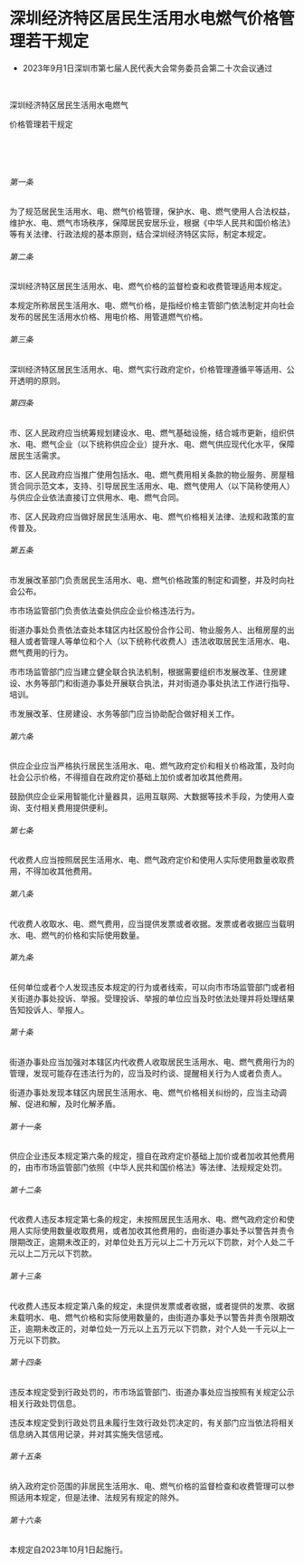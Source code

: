 # 深圳经济特区居民生活用水电燃气价格管理若干规定

- 2023年9月1日深圳市第七届人民代表大会常务委员会第二十次会议通过

<!-- INFO END -->

​

深圳经济特区居民生活用水电燃气

价格管理若干规定

​

​

###### 第一条

为了规范居民生活用水、电、燃气价格管理，保护水、电、燃气使用人合法权益，维护水、电、燃气市场秩序，保障居民安居乐业，根据《中华人民共和国价格法》等有关法律、行政法规的基本原则，结合深圳经济特区实际，制定本规定。

###### 第二条

深圳经济特区居民生活用水、电、燃气价格的监督检查和收费管理适用本规定。

本规定所称居民生活用水、电、燃气价格，是指经价格主管部门依法制定并向社会发布的居民生活用水价格、用电价格、用管道燃气价格。

###### 第三条

深圳经济特区居民生活用水、电、燃气实行政府定价，价格管理遵循平等适用、公开透明的原则。

###### 第四条

市、区人民政府应当统筹规划建设水、电、燃气基础设施，结合城市更新，组织供水、电、燃气企业（以下统称供应企业）提升水、电、燃气供应现代化水平，保障居民生活需求。

市、区人民政府应当推广使用包括水、电、燃气费用相关条款的物业服务、房屋租赁合同示范文本，支持、引导居民生活用水、电、燃气使用人（以下简称使用人）与供应企业依法直接订立供用水、电、燃气合同。

市、区人民政府应当做好居民生活用水、电、燃气价格相关法律、法规和政策的宣传普及。

###### 第五条

市发展改革部门负责居民生活用水、电、燃气价格政策的制定和调整，并及时向社会公布。

市市场监管部门负责依法查处供应企业价格违法行为。

街道办事处负责依法查处本辖区内社区股份合作公司、物业服务人、出租房屋的出租人或者管理人等单位和个人（以下统称代收费人）违法收取居民生活用水、电、燃气费用的行为。

市市场监管部门应当建立健全联合执法机制，根据需要组织市发展改革、住房建设、水务等部门和街道办事处开展联合执法，并对街道办事处执法工作进行指导、培训。

市发展改革、住房建设、水务等部门应当协助配合做好相关工作。

###### 第六条

供应企业应当严格执行居民生活用水、电、燃气政府定价和相关价格政策，及时向社会公示价格，不得擅自在政府定价基础上加价或者加收其他费用。

鼓励供应企业采用智能化计量器具，运用互联网、大数据等技术手段，为使用人查询、支付相关费用提供便利。

###### 第七条

代收费人应当按照居民生活用水、电、燃气政府定价和使用人实际使用数量收取费用，不得加收其他费用。

###### 第八条

代收费人收取水、电、燃气费用，应当提供发票或者收据。发票或者收据应当载明水、电、燃气的价格和实际使用数量。

###### 第九条

任何单位或者个人发现违反本规定的行为或者线索，可以向市市场监管部门或者相关街道办事处投诉、举报。受理投诉、举报的单位应当及时依法处理并将处理结果告知投诉人、举报人。

###### 第十条

街道办事处应当加强对本辖区内代收费人收取居民生活用水、电、燃气费用行为的管理，发现可能存在违法行为的，应当及时约谈、提醒相关行为人或者负责人。

街道办事处发现本辖区内居民生活用水、电、燃气价格相关纠纷的，应当主动调解、促进和解，及时化解矛盾。

###### 第十一条

供应企业违反本规定第六条的规定，擅自在政府定价基础上加价或者加收其他费用的，由市市场监管部门依照《中华人民共和国价格法》等法律、法规规定处罚。

###### 第十二条

代收费人违反本规定第七条的规定，未按照居民生活用水、电、燃气政府定价和使用人实际使用数量收取费用，或者加收其他费用的，由街道办事处予以警告并责令限期改正，逾期未改正的，对单位处五万元以上二十万元以下罚款，对个人处二千元以上二万元以下罚款。

###### 第十三条

代收费人违反本规定第八条的规定，未提供发票或者收据，或者提供的发票、收据未载明水、电、燃气价格和实际使用数量的，由街道办事处予以警告并责令限期改正，逾期未改正的，对单位处一万元以上五万元以下罚款，对个人处一千元以上一万元以下罚款。

###### 第十四条

违反本规定受到行政处罚的，市市场监管部门、街道办事处应当按照有关规定公示相关行政处罚信息。

违反本规定受到行政处罚且未履行生效行政处罚决定的，有关部门应当依法将相关信息纳入其信用记录，并对其实施失信惩戒。

###### 第十五条

纳入政府定价范围的非居民生活用水、电、燃气价格的监督检查和收费管理可以参照适用本规定，但是法律、法规另有规定的除外。

###### 第十六条

本规定自2023年10月1日起施行。
